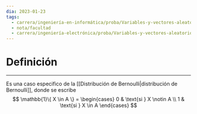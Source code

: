 ```yaml
---
dia: 2023-01-23
tags:
  - carrera/ingeniería-en-informática/proba/Variables-y-vectores-aleatorios
  - nota/facultad
  - carrera/ingeniería-electrónica/proba/Variables-y-vectores-aleatorios
---
```

# Definición
---
Es una caso especifico de la [[Distribución de Bernoulli|distribución de Bernoulli]], donde se escribe
$$ \mathbb{1}\{ X \in A \} = \begin{cases} 
	0 & \text{si } X \notin A \\
	1 & \text{si } X \in A
\end{cases} $$

